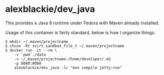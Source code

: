 # alexblackie/dev_java

This provides a Java 8 runtime under Fedora with Maven already installed.

Usage of this container is fairly standard, below is how I organize things.

```
$ mkdir ~/.maven/projectname
$ chcon -Rt svirt_sandbox_file_t ~/.maven/projectname
$ docker run -it --rm \
	-v `pwd`:/data
	-v ~/.maven/projectname:/home/developer/.m2
	-p 8080:8080
	alexblackie/dev_java -lc "mvn compile jetty:run"
```

